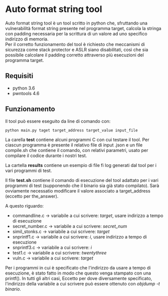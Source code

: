 # Auto format string tool
Auto format string tool è un tool scritto in python che, sfruttando una vulnerabilità format string presente nel programma target, calcola la stringa con padding necessaria per la scrittura di un valore ad uno specifico indirizzo di memoria.  
Per il corretto funzionamento del tool è richiesto che meccanismi di sicurezza come stack protector e ASLR siano disabilitati, così che sia possibile calcolare il padding corretto attraverso più esecuzioni del programma target.  

## Requisiti
 - python 3.6
 - pwntools 4.6

## Funzionamento
Il tool può essere eseguito da line di comando con:

    python main.py taget target_address target_value input_file

La carella **test** contiene alcuni programmi C con cui testare il tool. Per ciascun programma è presente il relativo file di input .json e un file compile.sh che contiene il comando, con relativi parametri, usato per compilare il codice durante i nostri test.

La cartella **results** contiene un esempio di file fi log generati dal tool per i vari programmi di test.

Il file **test.sh** contiene il comando di esecuzione del tool adattato per i vari programmi di test (supponendo che il binario sia già stato compilato). Sarà ovviamente necessatio modificare il valore associato a target_address (eccetto per the_answer). 

A questo riguardo:
- commandline.c -> variabile a cui scrivere: _target_, usare indirizzo a tempo di esecuzione
- secret_number.c -> variabile a cui scrivere: _secret_num_
- simil_stonks.c -> variabile a cui scrivere: _target_
- snprintf1.c -> variabile a cui scrivere: _i_, usare indirizzo a tempo di esecuzione
- snprintf3.c -> variabile a cui scrivere: _i_
- test1.c -> variabile a cui scrivere: _twentythree_
- vuln.c -> variabile a cui scrivere: _target_

Per i programmi in cui è specificato che l'indirizzo da usare a tempo di esecuzione, è stato fatto in modo che questo venga stampato con una printf(). In tutti gli altri casi, Eccetto per dove diversamente specificato, l'indirizzo della variabile a cui scrivere può essere ottenuto con _objdump -t binario_.